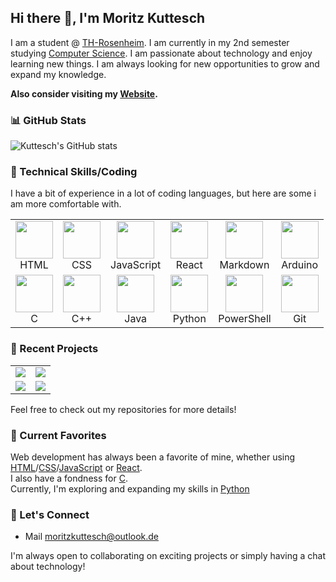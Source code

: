 ## Hi there 👋, I'm Moritz Kuttesch

I am a student @ [TH-Rosenheim](https://www.th-rosenheim.de/). I am currently in my 2nd semester studying [Computer Science](https://www.th-rosenheim.de/studium/studiengaenge/bachelorstudiengaenge/informatik-bsc/). I am passionate about technology and enjoy learning new things. I am always looking for new opportunities to grow and expand my knowledge.  

**Also consider visiting my [**Website**](https://www.Kuttesch.github.io).**

### 📊 GitHub Stats

![Kuttesch's GitHub stats](https://github-readme-stats.vercel.app/api?username=Kuttesch&theme=transparent&hide_border=false&include_all_commits=false&count_private=true&hide=issues,contribs)

### 🔧 Technical Skills/Coding

I have a bit of experience in a lot of coding languages, but here are some i am more comfortable with.

<table>
  <tr>
    <td align="center">
        <img src="https://cdn.jsdelivr.net/gh/devicons/devicon/icons/html5/html5-plain.svg" width="60" height="60" />
        <br />HTML
    </td>
    <td align="center"><img src="https://cdn.jsdelivr.net/gh/devicons/devicon/icons/css3/css3-plain.svg" width="60" height="60" /><br />CSS</td>
    <td align="center"><img src="https://cdn.jsdelivr.net/gh/devicons/devicon/icons/javascript/javascript-plain.svg" width="60" height="60" /><br />JavaScript</td>
    <td align="center"><img src="https://cdn.jsdelivr.net/gh/devicons/devicon/icons/react/react-original.svg" width="60" height="60" /><br />React</td>
    <td align="center"><img src="https://cdn.jsdelivr.net/gh/devicons/devicon/icons/markdown/markdown-original.svg" width="60" height="60" /><br />Markdown</td>
    <td align="center"><img src="https://cdn.jsdelivr.net/gh/devicons/devicon/icons/arduino/arduino-plain.svg" width="60" height="60" /><br />Arduino</td>
  </tr>
  <tr>
    <td align="center"><img src="https://cdn.jsdelivr.net/gh/devicons/devicon/icons/c/c-plain.svg" width="60" height="60" /><br />C</td>
    <td align="center"><img src="https://cdn.jsdelivr.net/gh/devicons/devicon/icons/cplusplus/cplusplus-plain.svg" width="60" height="60" /><br />C++</td>
    <td align="center"><img src="https://cdn.jsdelivr.net/gh/devicons/devicon/icons/java/java-plain.svg" width="60" height="60" /><br />Java</td>
    <td align="center"><img src="https://cdn.jsdelivr.net/gh/devicons/devicon/icons/python/python-plain.svg" width="60" height="60" /><br />Python</td>
    <td align="center"><img src="https://cdn.jsdelivr.net/gh/devicons/devicon/icons/powershell/powershell-plain.svg" width="60" height="60" /><br />PowerShell</td>
    <td align="center"><img src="https://cdn.jsdelivr.net/gh/devicons/devicon/icons/git/git-plain.svg" width="60" height="60" /><br />Git</td>
  </tr>
</table>

### 🚀 Recent Projects

<table>
    <tr>
        <td>   
            <a href="https://github.com/Kuttesch/SysInfo">
                <img src="https://github-readme-stats.vercel.app/api/pin/?username=Kuttesch&repo=SysInfo&theme=dark" />
            </a>
        </td>
        <td>
            <a href="https://github.com/Kuttesch/instAll">
                <img src="https://github-readme-stats.vercel.app/api/pin/?username=Kuttesch&repo=install&theme=dark" />
            </a>
        </td>
    </tr>
    <tr>
        <td>
            <a href="https://github.com/Kuttesch/HorizonStart">
                <img src="https://github-readme-stats.vercel.app/api/pin/?username=Kuttesch&repo=HorizonStart&theme=dark" />
            </a>
        </td>
        <td>
            <a href="https://github.com/Kuttesch/kuttesch.github.io">
                <img src="https://github-readme-stats.vercel.app/api/pin/?username=Kuttesch&repo=kuttesch.github.io&theme=dark" />
            </a>
        </td>
    </tr>
</table>

Feel free to check out my repositories for more details!

### 🌱 Current Favorites

Web development has always been a favorite of mine, whether using [HTML](https://developer.mozilla.org/en-US/docs/Web/HTML)/[CSS](https://developer.mozilla.org/en-US/docs/Web/CSS)/[JavaScript](https://developer.mozilla.org/en-US/docs/Web/JavaScript) or [React](https://react.dev/).  
I also have a fondness for [C](https://devdocs.io/c/).   
Currently, I'm exploring and expanding my skills in [Python](https://www.python.org/)

### 💬 Let's Connect

* Mail [moritzkuttesch@outlook.de](mailto:moritzkuttesch@outlook.de?subject=GitHub)

I'm always open to collaborating on exciting projects or simply having a chat about technology!